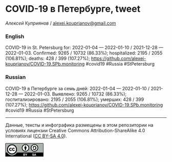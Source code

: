 COVID-19 в Петербурге, tweet
============================

*Алексей Куприянов* /
<a href="mailto:alexei.kouprianov@gmail.com" class="email">alexei.kouprianov@gmail.com</a>

### English

COVID-19 in St. Petersburg for: 2022-01-04 — 2022-01-10 / 2021-12-28 —
2022-01-03. Сonfirmed: 9265 / 10732 (86.33%); hospitalized: 2195 / 2055
(106.81%); deaths: 428 / 399 (107.27%);
<a href="https://github.com/alexei-kouprianov/COVID-19.SPb.monitoring" class="uri">https://github.com/alexei-kouprianov/COVID-19.SPb.monitoring</a>
\#covid19 \#Russia \#StPetersburg

### Russian

COVID-19 в Петербурге за семь дней: 2022-01-04 — 2022-01-10 / 2021-12-28
— 2022-01-03. Выявлено: 9265 / 10732 (86.33%); госпитализировано: 2195 /
2055 (106.81%); умерших: 428 / 399 (107.27%);
<a href="https://github.com/alexei-kouprianov/COVID-19.SPb.monitoring" class="uri">https://github.com/alexei-kouprianov/COVID-19.SPb.monitoring</a>
\#covid19 \#Russia \#StPetersburg

------------------------------------------------------------------------

Данные, тексты и инфографика размещены в этом репозитории на условиях
лицензии Creative Commons Attribution-ShareAlike 4.0 International ([CC
BY-SA 4.0](https://creativecommons.org/licenses/by-sa/4.0/)).

![](../misc/CC-BY-SA-icon.png "CC-BY-SA")

